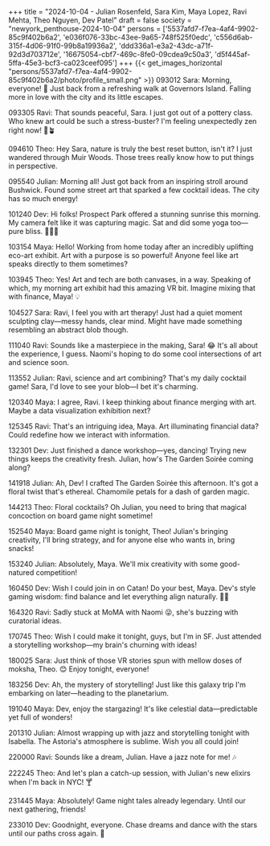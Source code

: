 +++
title = "2024-10-04 - Julian Rosenfeld, Sara Kim, Maya Lopez, Ravi Mehta, Theo Nguyen, Dev Patel"
draft = false
society = "newyork_penthouse-2024-10-04"
persons = ['5537afd7-f7ea-4af4-9902-85c9f402b6a2', 'e036f076-33bc-43ee-9a65-748f525f0edc', 'c556d6ab-315f-4d06-91f0-99b8a19936a2', 'ddd336a1-e3a2-43dc-a71f-92d3d703712e', '16675054-cbf7-469c-8fe0-09cdea9c50a3', 'd5f445af-5ffa-45e3-bcf3-ca023ceef095']
+++
{{< get_images_horizontal "persons/5537afd7-f7ea-4af4-9902-85c9f402b6a2/photo/profile_small.png" >}}
093012 Sara: Morning, everyone! 🌅 Just back from a refreshing walk at Governors Island. Falling more in love with the city and its little escapes. 

093305 Ravi: That sounds peaceful, Sara. I just got out of a pottery class. Who knew art could be such a stress-buster? I'm feeling unexpectedly zen right now! 🙏🪴

094610 Theo: Hey Sara, nature is truly the best reset button, isn't it? I just wandered through Muir Woods. Those trees really know how to put things in perspective.

095540 Julian: Morning all! Just got back from an inspiring stroll around Bushwick. Found some street art that sparked a few cocktail ideas. The city has so much energy! 

101240 Dev: Hi folks! Prospect Park offered a stunning sunrise this morning. My camera felt like it was capturing magic. Sat and did some yoga too—pure bliss. 📸🧘‍♂️

103154 Maya: Hello! Working from home today after an incredibly uplifting eco-art exhibit. Art with a purpose is so powerful! Anyone feel like art speaks directly to them sometimes?

103945 Theo: Yes! Art and tech are both canvases, in a way. Speaking of which, my morning art exhibit had this amazing VR bit. Imagine mixing that with finance, Maya! 💡

104527 Sara: Ravi, I feel you with art therapy! Just had a quiet moment sculpting clay—messy hands, clear mind. Might have made something resembling an abstract blob though. 

111040 Ravi: Sounds like a masterpiece in the making, Sara! 😂 It's all about the experience, I guess. Naomi's hoping to do some cool intersections of art and science soon.

113552 Julian: Ravi, science and art combining? That's my daily cocktail game! Sara, I'd love to see your blob—I bet it's charming. 

120340 Maya: I agree, Ravi. I keep thinking about finance merging with art. Maybe a data visualization exhibition next?

125345 Ravi: That's an intriguing idea, Maya. Art illuminating financial data? Could redefine how we interact with information. 

132301 Dev: Just finished a dance workshop—yes, dancing! Trying new things keeps the creativity fresh. Julian, how's The Garden Soirée coming along?

141918 Julian: Ah, Dev! I crafted The Garden Soirée this afternoon. It's got a floral twist that's ethereal. Chamomile petals for a dash of garden magic.

144213 Theo: Floral cocktails? Oh Julian, you need to bring that magical concoction on board game night sometime! 

152540 Maya: Board game night is tonight, Theo! Julian's bringing creativity, I'll bring strategy, and for anyone else who wants in, bring snacks!

153240 Julian: Absolutely, Maya. We'll mix creativity with some good-natured competition! 

160450 Dev: Wish I could join in on Catan! Do your best, Maya. Dev's style gaming wisdom: find balance and let everything align naturally. 🌿🎲

164320 Ravi: Sadly stuck at MoMA with Naomi 😜, she's buzzing with curatorial ideas. 

170745 Theo: Wish I could make it tonight, guys, but I'm in SF. Just attended a storytelling workshop—my brain's churning with ideas!

180025 Sara: Just think of those VR stories spun with mellow doses of moksha, Theo. 😊 Enjoy tonight, everyone!

183256 Dev: Ah, the mystery of storytelling! Just like this galaxy trip I'm embarking on later—heading to the planetarium.

191040 Maya: Dev, enjoy the stargazing! It's like celestial data—predictable yet full of wonders!

201310 Julian: Almost wrapping up with jazz and storytelling tonight with Isabella. The Astoria's atmosphere is sublime. Wish you all could join!

220000 Ravi: Sounds like a dream, Julian. Have a jazz note for me! 🎶

222245 Theo: And let's plan a catch-up session, with Julian's new elixirs when I'm back in NYC! 🍸

231445 Maya: Absolutely! Game night tales already legendary. Until our next gathering, friends!

233010 Dev: Goodnight, everyone. Chase dreams and dance with the stars until our paths cross again. 🌌
